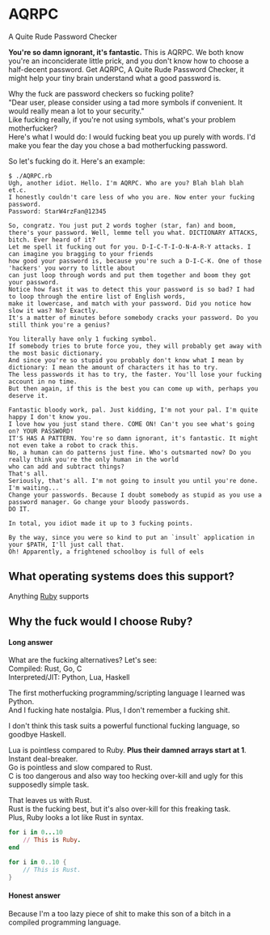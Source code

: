 # AQRPC
A Quite Rude Password Checker

**You're so damn ignorant, it's fantastic.**
This is AQRPC. We both know you're an inconciderate little prick, and you don't know how to choose a half-decent password.
Get AQRPC, A Quite Rude Password Checker, it might help your tiny brain understand what a good password is.

Why the fuck are password checkers so fucking polite?  
"Dear user, please consider using a tad more symbols if convenient. It would really mean a lot to your security."  
Like fucking really, if you're not using symbols, what's your problem motherfucker?  
Here's what I would do: I would fucking beat you up purely with words.
I'd make you fear the day you chose a bad motherfucking password.

So let's fucking do it. Here's an example:
```
$ ./AQRPC.rb
Ugh, another idiot. Hello. I'm AQRPC. Who are you? Blah blah blah et.c.
I honestly couldn't care less of who you are. Now enter your fucking password.
Password: StarW4rzFan@12345

So, congratz. You just put 2 words togher (star, fan) and boom,
there's your password. Well, lemme tell you what. DICTIONARY ATTACKS, bitch. Ever heard of it?
Let me spell it fucking out for you. D-I-C-T-I-O-N-A-R-Y attacks. I can imagine you bragging to your friends
how good your password is, because you're such a D-I-C-K. One of those 'hackers' you worry to little about
can just loop through words and put them together and boom they got your password.
Notice how fast it was to detect this your password is so bad? I had to loop through the entire list of English words,
make it lowercase, and match with your password. Did you notice how slow it was? No? Exactly.
It's a matter of minutes before somebody cracks your password. Do you still think you're a genius?

You literally have only 1 fucking symbol.
If somebody tries to brute force you, they will probably get away with the most basic dictionary.
And since you're so stupid you probably don't know what I mean by dictionary: I mean the amount of characters it has to try.
The less passwords it has to try, the faster. You'll lose your fucking account in no time.
But then again, if this is the best you can come up with, perhaps you deserve it.

Fantastic bloody work, pal. Just kidding, I'm not your pal. I'm quite happy I don't know you.
I love how you just stand there. COME ON! Can't you see what's going on? YOUR PASSWORD!
IT'S HAS A PATTERN. You're so damn ignorant, it's fantastic. It might not even take a robot to crack this.
No, a human can do patterns just fine. Who's outsmarted now? Do you really think you're the only human in the world
who can add and subtract things?
That's all.
Seriously, that's all. I'm not going to insult you until you're done.
I'm waiting...
Change your passwords. Because I doubt somebody as stupid as you use a password manager. Go change your bloody passwords.
DO IT.

In total, you idiot made it up to 3 fucking points.

By the way, since you were so kind to put an `insult` application in your $PATH, I'll just call that.
Oh! Apparently, a frightened schoolboy is full of eels
```

## What operating systems does this support?

Anything [Ruby](https://www.ruby-lang.org/) supports

## Why the fuck would I choose Ruby?

#### Long answer

What are the fucking alternatives? Let's see:  
Compiled: Rust, Go, C  
Interpreted/JIT: Python, Lua, Haskell  

The first motherfucking programming/scripting language I learned was Python.  
And I fucking hate nostalgia. Plus, I don't remember a fucking shit.

I don't think this task suits a powerful functional fucking language,
so goodbye Haskell.

Lua is pointless compared to Ruby. **Plus their damned arrays start at 1**. Instant deal-breaker.  
Go is pointless and slow compared to Rust.  
C is too dangerous and also way too hecking over-kill and ugly for this supposedly simple task.

That leaves us with Rust.  
Rust is the fucking best, but it's also over-kill for this freaking task.  
Plus, Ruby looks a lot like Rust in syntax.
```Ruby
for i in 0...10
    // This is Ruby.
end
```
```Rust
for i in 0..10 {
    // This is Rust.
}
```

#### Honest answer

Because I'm a too lazy piece of shit to make this son of a bitch in a compiled programming language.
